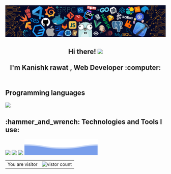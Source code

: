 
<img src ="./githubimg.png" alt ="banner" />
<h2 align="Center">
 <abc>
  Hi there! <img src="https://user-images.githubusercontent.com/42378118/110234147-e3259600-7f4e-11eb-95be-0c4047144dea.gif" width="30"><br>
  <br> I'm Kanishk rawat , Web Developer :computer:<br>
 </abc>
 <br>
</h2> 
<h2 align="left">Programming languages</h2>
<img src="https://skills.thijs.gg/icons?i=c,cpp,python&theme=dark" />
<h2 align="left">:hammer_and_wrench: Technologies and Tools I use:</h2>
<img src="https://skills.thijs.gg/icons?i=html,css,js,mongodb,nodejs,react,firebase,figma,mysql&theme=dark"/>
<img src="https://skills.thijs.gg/icons?i=git,express,sass,styledcomponents,ts,php,jquery,next,blender&theme=dark"/>
<img src="https://skills.thijs.gg/icons?i=tailwind,mui,linux,bash,bootstrap,redux,gatsby,graphql&theme=dark"/>


<img src ="./bottomflow.svg" alt ="banner" />


<table>
  <tr>
    <td>You are visitor</td>
    <td><img src="https://profile-counter.glitch.me/kanishkrawatt/count.svg" alt="vistor count" height="30" width="224" /></td>
  </tr>
</table>
